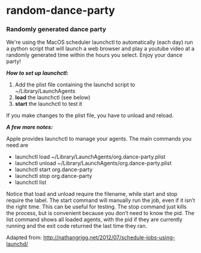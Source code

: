 # random-dance-party
### Randomly generated dance party

We're using the MacOS scheduler launchctl to automatically (each day) run a python script that will launch a web browser and play a youtube video at a randomly generated time within the hours you select. Enjoy your dance party!

**_How to set up launchctl:_**

1. Add the plist file containing the launchd script to ~/Library/LaunchAgents
2. **load** the launchctl (see below)
3. **start** the launchctl to test it

If you make changes to the plist file, you have to unload and reload.

**_A few more notes:_**

Apple provides launchctl to manage your agents. The main commands you need are
* launchctl load ~/Library/LaunchAgents/org.dance-party.plist
* launchctl unload ~/Library/LaunchAgents/org.dance-party.plist
* launchctl start org.dance-party
* launchctl stop org.dance-party
* launchctl list

Notice that load and unload require the filename, while start and stop require the label. The start command will manually run the job, even if it isn’t the right time. This can be useful for testing. The stop command just kills the process, but is convenient because you don’t need to know the pid. The list command shows all loaded agents, with the pid if they are currently running and the exit code returned the last time they ran.

Adapted from: http://nathangrigg.net/2012/07/schedule-jobs-using-launchd/
